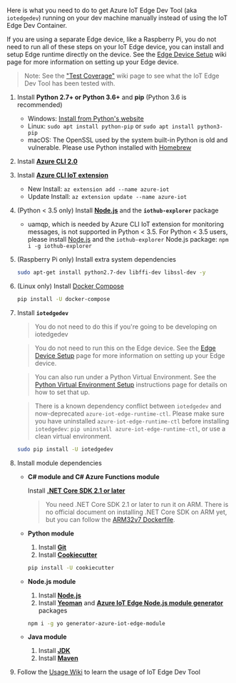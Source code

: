 Here is what you need to do to get Azure IoT Edge Dev Tool (aka `iotedgedev`) running on your dev machine manually instead of using the IoT Edge Dev Container.

If you are using a separate Edge device, like a Raspberry Pi, you do not need to run all of these steps on your IoT Edge device, you can install and setup Edge runtime directly on the device. See the [Edge Device Setup](edge-device-setup) wiki page for more information on setting up your Edge device.

> Note: See the ["Test Coverage"](test-coverage) wiki page to see what the IoT Edge Dev Tool has been tested with.

1. Install **Python 2.7+ or Python 3.6+** and **pip** (Python 3.6 is recommended)
    - Windows: [Install from Python's website](https://www.python.org/downloads/)
    - Linux: `sudo apt install python-pip` or `sudo apt install python3-pip`
    - macOS: The OpenSSL used by the system built-in Python is old and vulnerable. Please use Python installed with [Homebrew](https://docs.brew.sh/Homebrew-and-Python)

2. Install **[Azure CLI 2.0](https://docs.microsoft.com/en-us/cli/azure/install-azure-cli?view=azure-cli-latest)**

3. Install **[Azure CLI IoT extension](https://github.com/Azure/azure-iot-cli-extension/)**

    - New Install: `az extension add --name azure-iot`
    - Update Install: `az extension update --name azure-iot`

4. (Python < 3.5 only) Install **[Node.js](https://nodejs.org/en/download/)** and the **`iothub-explorer`** package

    - uamqp, which is needed by Azure CLI IoT extension for monitoring messages, is not supported in Python < 3.5. For Python < 3.5 users, please install [Node.js](https://nodejs.org/en/download/) and the `iothub-explorer` Node.js package: `npm i -g iothub-explorer`

5. (Raspberry Pi only) Install extra system dependencies

    ```sh
    sudo apt-get install python2.7-dev libffi-dev libssl-dev -y
    ```

6. (Linux only) Install [Docker Compose](https://docs.docker.com/compose/)

    ```sh
    pip install -U docker-compose
    ```

7. Install **`iotedgedev`**

    > You do not need to do this if you're going to be developing on iotedgedev

    > You do not need to run this on the Edge device. See the [Edge Device Setup](edge-device-setup) page for more information on setting up your Edge device.

    > You can also run under a Python Virtual Environment.  See the [Python Virtual Environment Setup](python-virtual-environment-setup) instructions page for details on how to set that up.

    > There is a known dependency conflict between `iotedgedev` and now-deprecated `azure-iot-edge-runtime-ctl`. Please make sure you have uninstalled `azure-iot-edge-runtime-ctl` before installing `iotedgedev`: `pip uninstall azure-iot-edge-runtime-ctl`, or use a clean virtual environment.

    ```sh
    sudo pip install -U iotedgedev
    ```

8. Install module dependencies

    - **C# module and C# Azure Functions module**

        Install **[.NET Core SDK 2.1 or later](https://www.microsoft.com/net/download)**
        > You need .NET Core SDK 2.1 or later to run it on ARM. There is no official document on installing .NET Core SDK on ARM yet, but you can follow the [ARM32v7 Dockerfile](https://github.com/dotnet/dotnet-docker/blob/master/src/sdk/3.1/buster/arm32v7/Dockerfile).

    - **Python module**

      1. Install **[Git](https://git-scm.com/)**
      2. Install **[Cookiecutter](https://github.com/audreyr/cookiecutter)**

      ```sh
      pip install -U cookiecutter
      ```

    - **Node.js module**

      1. Install **[Node.js](https://nodejs.org/en/download/)**
      2. Install **[Yeoman](http://yeoman.io/)** and **[Azure IoT Edge Node.js module generator](https://github.com/Azure/generator-azure-iot-edge-module)** packages

      ```sh
      npm i -g yo generator-azure-iot-edge-module
      ```

    - **Java module**

      1. Install **[JDK](https://www.oracle.com/technetwork/java/javase/downloads/index.html)**
      2. Install **[Maven](https://maven.apache.org/)**

9. Follow the [Usage Wiki](../usage.md) to learn the usage of IoT Edge Dev Tool
